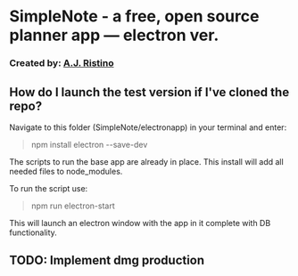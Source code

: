 # SimpleNote - a free, open source planner app — electron ver.

### Created by: [A.J. Ristino](https://www.linkedin.com/in/a-j-ristino-50760a228/)

## How do I launch the test version if I've cloned the repo?

Navigate to this folder (SimpleNote/electronapp) in your terminal and enter:

> npm install electron --save-dev

The scripts to run the base app are already in place. This install will add all needed files to node_modules.

To run the script use:

> npm run electron-start

This will launch an electron window with the app in it complete with DB functionality.

## TODO: Implement dmg production

